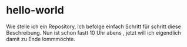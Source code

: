 # hello-world
Wie stelle ich ein Repository, ich befolge einfach Schritt für schritt diese Beschreibung.
Nun ist  schon fastt 10 Uhr abens , jetzt will ich eigendlich damit zu Ende lommmöchte.

